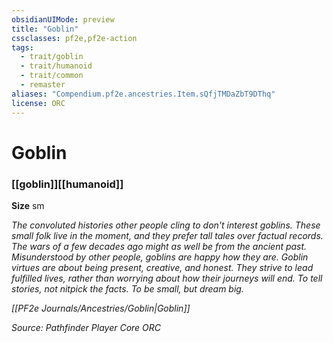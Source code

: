 ```yaml
---
obsidianUIMode: preview
title: "Goblin"
cssclasses: pf2e,pf2e-action
tags:
  - trait/goblin
  - trait/humanoid
  - trait/common
  - remaster
aliases: "Compendium.pf2e.ancestries.Item.sQfjTMDaZbT9DThq"
license: ORC
---
```

# Goblin

### [[goblin]][[humanoid]]



**Size** sm


_The convoluted histories other people cling to don't interest goblins. These small folk live in the moment, and they prefer tall tales over factual records. The wars of a few decades ago might as well be from the ancient past. Misunderstood by other people, goblins are happy how they are. Goblin virtues are about being present, creative, and honest. They strive to lead fulfilled lives, rather than worrying about how their journeys will end. To tell stories, not nitpick the facts. To be small, but dream big._

_[[PF2e Journals/Ancestries/Goblin|Goblin]]_

*Source: Pathfinder Player Core*
*ORC*